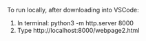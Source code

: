 To run locally, after downloading into VSCode:
1. In terminal: python3 -m http.server 8000
2. Type http://localhost:8000/webpage2.html
